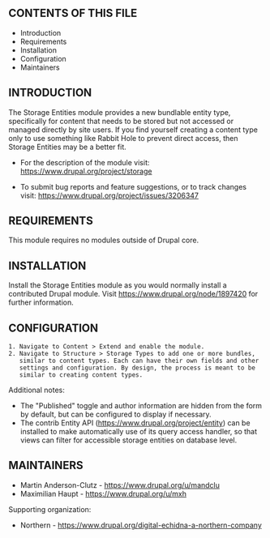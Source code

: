 CONTENTS OF THIS FILE
---------------------

 * Introduction
 * Requirements
 * Installation
 * Configuration
 * Maintainers


INTRODUCTION
------------

The Storage Entities module provides a new bundlable entity type, specifically
for content that needs to be stored but not accessed or managed directly by
site users. If you find yourself creating a content type only to use something
like Rabbit Hole to prevent direct access, then Storage Entities may be a better
fit.


 * For the description of the module visit:
   https://www.drupal.org/project/storage

 * To submit bug reports and feature suggestions, or to track changes visit:
   https://www.drupal.org/project/issues/3206347


REQUIREMENTS
------------

This module requires no modules outside of Drupal core.


INSTALLATION
------------

Install the Storage Entities module as you would normally install a contributed
Drupal module. Visit https://www.drupal.org/node/1897420 for further
information.


CONFIGURATION
-------------

    1. Navigate to Content > Extend and enable the module.
    2. Navigate to Structure > Storage Types to add one or more bundles,
       similar to content types. Each can have their own fields and other
       settings and configuration. By design, the process is meant to be
       similar to creating content types.

Additional notes:
 * The "Published" toggle and author information are hidden from the form by
   default, but can be configured to display if necessary.
 * The contrib Entity API (https://www.drupal.org/project/entity) can be
   installed to make automatically use of its query access handler, so that
   views can filter for accessible storage entities on database level.

MAINTAINERS
-----------

 * Martin Anderson-Clutz - https://www.drupal.org/u/mandclu
 * Maximilian Haupt - https://www.drupal.org/u/mxh

Supporting organization:

 * Northern - https://www.drupal.org/digital-echidna-a-northern-company
